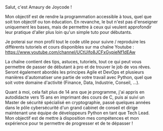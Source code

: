 Salut, c'est Amaury de Joycode !

Mon objectif est de rendre la programmation accessible à tous, quel que soit ton objectif ou ton éducation.
En revanche, le but n'est pas d'enseigner uniquement les bases, mais de permettre à ceux qui veulent approfondir leur pratique d'aller plus loin qu'un simple tuto pour débutants.

Je poterai sur mon profil tout le code utile pour suivre / reproduire les différents tutoriels et cours disponibles sur ma chaîne Youtube : https://www.youtube.com/channel/UCtUifo8JCFxGypieNf1dEAw

La chaîne contient des tips, astuces, tutoriels, tout ce qui peut vous permettre de passer de débutant à pro et de trouver le job de vos rêves. 
Seront également abordés les principes Agile et DevOps et plusieurs manières d'automatiser une partie de votre travail avec Python, quel que soit votre domaine d'activité (Finance, Data, Industrie, Conseil, ...).

Quant à moi, cela fait plus de 14 ans que je programme, j'ai appris en autodidacte vers 15 ans en imprimant des cours de C, puis ai suivi un Master de sécurité spécialisé en cryptographie, passé quelques années dans le pôle cybersécurité d'un grand cabinet de conseil et dirige maintenant une équipe de développeurs Python en tant que Tech Lead.
Mon objectif est de mettre à disposition mes compétences et mon expérience pour te permettre de progresser et de te dépasser !
